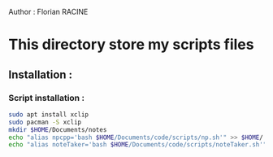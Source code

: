 Author : Florian RACINE

<h1> This directory store my scripts files </h1> 

<h2> Installation : </h2>

<h3> Script installation : </h3>

```bash
sudo apt install xclip
sudo pacman -S xclip
mkdir $HOME/Documents/notes
echo "alias npcpp='bash $HOME/Documents/code/scripts/np.sh'" >> $HOME/.zshrc
echo "alias noteTaker='bash $HOME/Documents/code/scripts/noteTaker.sh'" >> $HOME/.zshrc
```
